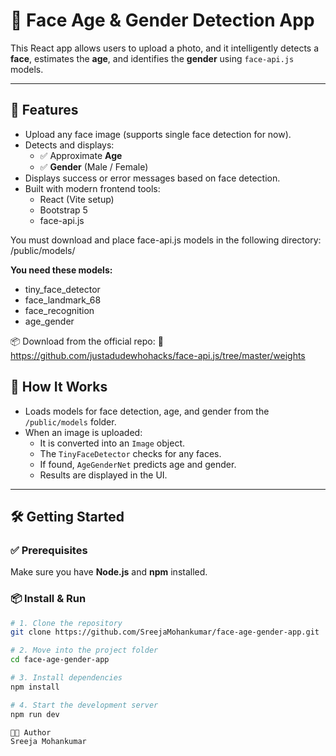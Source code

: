 # 👤 Face Age & Gender Detection App

This React app allows users to upload a photo, and it intelligently detects a **face**, estimates the **age**, and identifies the **gender** using `face-api.js` models.

---

## 🚀 Features

- Upload any face image (supports single face detection for now).
- Detects and displays:
  - ✅ Approximate **Age**
  - ✅ **Gender** (Male / Female)
- Displays success or error messages based on face detection.
- Built with modern frontend tools:
  - React (Vite setup)
  - Bootstrap 5
  - face-api.js

You must download and place face-api.js models in the following directory:
/public/models/

**You need these models:**
- tiny_face_detector
- face_landmark_68
- face_recognition
- age_gender

📦 Download from the official repo:
🔗 https://github.com/justadudewhohacks/face-api.js/tree/master/weights

## 🧠 How It Works

- Loads models for face detection, age, and gender from the `/public/models` folder.
- When an image is uploaded:
  - It is converted into an `Image` object.
  - The `TinyFaceDetector` checks for any faces.
  - If found, `AgeGenderNet` predicts age and gender.
  - Results are displayed in the UI.

---

## 🛠️ Getting Started

### ✅ Prerequisites
Make sure you have **Node.js** and **npm** installed.

### 📦 Install & Run

```bash
# 1. Clone the repository
git clone https://github.com/SreejaMohankumar/face-age-gender-app.git

# 2. Move into the project folder
cd face-age-gender-app

# 3. Install dependencies
npm install

# 4. Start the development server
npm run dev

👩‍💻 Author
Sreeja Mohankumar


